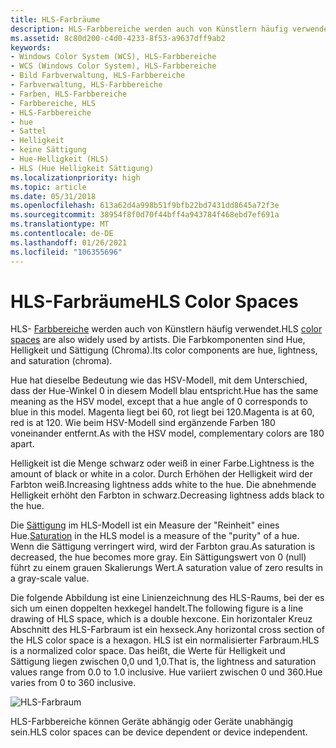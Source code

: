```yaml
---
title: HLS-Farbräume
description: HLS-Farbbereiche werden auch von Künstlern häufig verwendet. Die Farbkomponenten sind Hue, Helligkeit und Sättigung (Chroma).
ms.assetid: 8c80d200-c4d0-4233-8f53-a9637dff9ab2
keywords:
- Windows Color System (WCS), HLS-Farbbereiche
- WCS (Windows Color System), HLS-Farbbereiche
- Bild Farbverwaltung, HLS-Farbbereiche
- Farbverwaltung, HLS-Farbbereiche
- Farben, HLS-Farbbereiche
- Farbbereiche, HLS
- HLS-Farbbereiche
- hue
- Sattel
- Helligkeit
- keine Sättigung
- Hue-Helligkeit (HLS)
- HLS (Hue Helligkeit Sättigung)
ms.localizationpriority: high
ms.topic: article
ms.date: 05/31/2018
ms.openlocfilehash: 613a62d4a998b51f9bfb22bd7431dd8645a72f3e
ms.sourcegitcommit: 38954f8f0d70f44bff4a943784f468ebd7ef691a
ms.translationtype: MT
ms.contentlocale: de-DE
ms.lasthandoff: 01/26/2021
ms.locfileid: "106355696"
---
```

# <a name="hls-color-spaces"></a><span data-ttu-id="79d7a-117">HLS-Farbräume</span><span class="sxs-lookup"><span data-stu-id="79d7a-117">HLS Color Spaces</span></span>

<span data-ttu-id="79d7a-118">HLS- [Farbbereiche](c.md) werden auch von Künstlern häufig verwendet.</span><span class="sxs-lookup"><span data-stu-id="79d7a-118">HLS [color spaces](c.md) are also widely used by artists.</span></span> <span data-ttu-id="79d7a-119">Die Farbkomponenten sind Hue, Helligkeit und Sättigung (Chroma).</span><span class="sxs-lookup"><span data-stu-id="79d7a-119">Its color components are hue, lightness, and saturation (chroma).</span></span>

<span data-ttu-id="79d7a-120">Hue hat dieselbe Bedeutung wie das HSV-Modell, mit dem Unterschied, dass der Hue-Winkel 0 in diesem Modell blau entspricht.</span><span class="sxs-lookup"><span data-stu-id="79d7a-120">Hue has the same meaning as the HSV model, except that a hue angle of 0 corresponds to blue in this model.</span></span> <span data-ttu-id="79d7a-121">Magenta liegt bei 60, rot liegt bei 120.</span><span class="sxs-lookup"><span data-stu-id="79d7a-121">Magenta is at 60, red is at 120.</span></span> <span data-ttu-id="79d7a-122">Wie beim HSV-Modell sind ergänzende Farben 180 voneinander entfernt.</span><span class="sxs-lookup"><span data-stu-id="79d7a-122">As with the HSV model, complementary colors are 180 apart.</span></span>

<span data-ttu-id="79d7a-123">Helligkeit ist die Menge schwarz oder weiß in einer Farbe.</span><span class="sxs-lookup"><span data-stu-id="79d7a-123">Lightness is the amount of black or white in a color.</span></span> <span data-ttu-id="79d7a-124">Durch Erhöhen der Helligkeit wird der Farbton weiß.</span><span class="sxs-lookup"><span data-stu-id="79d7a-124">Increasing lightness adds white to the hue.</span></span> <span data-ttu-id="79d7a-125">Die abnehmende Helligkeit erhöht den Farbton in schwarz.</span><span class="sxs-lookup"><span data-stu-id="79d7a-125">Decreasing lightness adds black to the hue.</span></span>

<span data-ttu-id="79d7a-126">Die [Sättigung](s.md) im HLS-Modell ist ein Measure der "Reinheit" eines Hue.</span><span class="sxs-lookup"><span data-stu-id="79d7a-126">[Saturation](s.md) in the HLS model is a measure of the "purity" of a hue.</span></span> <span data-ttu-id="79d7a-127">Wenn die Sättigung verringert wird, wird der Farbton grau.</span><span class="sxs-lookup"><span data-stu-id="79d7a-127">As saturation is decreased, the hue becomes more gray.</span></span> <span data-ttu-id="79d7a-128">Ein Sättigungswert von 0 (null) führt zu einem grauen Skalierungs Wert.</span><span class="sxs-lookup"><span data-stu-id="79d7a-128">A saturation value of zero results in a gray-scale value.</span></span>

<span data-ttu-id="79d7a-129">Die folgende Abbildung ist eine Linienzeichnung des HLS-Raums, bei der es sich um einen doppelten hexkegel handelt.</span><span class="sxs-lookup"><span data-stu-id="79d7a-129">The following figure is a line drawing of HLS space, which is a double hexcone.</span></span> <span data-ttu-id="79d7a-130">Ein horizontaler Kreuz Abschnitt des HLS-Farbraum ist ein hexseck.</span><span class="sxs-lookup"><span data-stu-id="79d7a-130">Any horizontal cross section of the HLS color space is a hexagon.</span></span> <span data-ttu-id="79d7a-131">HLS ist ein normalisierter Farbraum.</span><span class="sxs-lookup"><span data-stu-id="79d7a-131">HLS is a normalized color space.</span></span> <span data-ttu-id="79d7a-132">Das heißt, die Werte für Helligkeit und Sättigung liegen zwischen 0,0 und 1,0.</span><span class="sxs-lookup"><span data-stu-id="79d7a-132">That is, the lightness and saturation values range from 0.0 to 1.0 inclusive.</span></span> <span data-ttu-id="79d7a-133">Hue variiert zwischen 0 und 360.</span><span class="sxs-lookup"><span data-stu-id="79d7a-133">Hue varies from 0 to 360 inclusive.</span></span>

![HLS-Farbraum](images/hlsline.png)

<span data-ttu-id="79d7a-135">HLS-Farbbereiche können Geräte abhängig oder Geräte unabhängig sein.</span><span class="sxs-lookup"><span data-stu-id="79d7a-135">HLS color spaces can be device dependent or device independent.</span></span>

 

 




